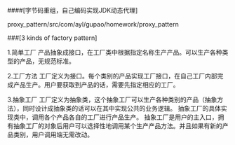 
####[字节码重组，自己编码实现JDK动态代理]

proxy_pattern/src/com/ayl/gupao/homework/proxy_pattern

###[3 kinds of factory pattern]

1.简单工厂
产品抽象成接口，在工厂类中根据指定名称生产产品。可以生产各种类型的产品，无规范标准。

2.工厂方法
工厂定义为接口。每个类别的产品实现工厂接口，在自己工厂内部完成产品生产。用户要获取到产品的话，需要先指定相应的工厂。

3.抽象工厂
工厂定义为抽象类，这个抽象工厂可以生产各种类别的产品（抽象方法），同时设计成抽象类的话可以在其中实现公共的业务逻辑。
抽象工厂的具体实现类中，调用各个产品各自的工厂进行产品生产。
抽象工厂是用户的主入口，拥有抽象工厂的对象后用户可以选择性地调用某个生产产品方法。并且如果有新的产品类别，用户调用端无需改动。
